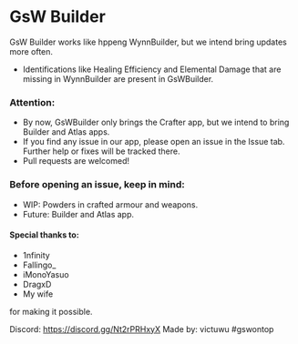 
# GsW Builder
GsW Builder works like hppeng WynnBuilder, but we intend bring updates more often.
- Identifications like Healing Efficiency and Elemental Damage that are missing in WynnBuilder are present in GsWBuilder.

### Attention:
- By now, GsWBuilder only brings the Crafter app, but we intend to bring Builder and Atlas apps.
- If you find any issue in our app, please open an issue in the Issue tab. Further help or fixes will be tracked there.
- Pull requests are welcomed!

### Before opening an issue, keep in mind:
- WIP: Powders in crafted armour and weapons.
- Future: Builder and Atlas app. 

#### Special thanks to:
- 1nfinity
- Fallingo_
- iMonoYasuo
- DragxD
- My wife

for making it possible.

Discord: https://discord.gg/Nt2rPRHxyX
Made by: victuwu #gswontop

